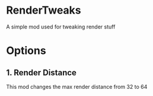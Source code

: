 # RenderTweaks
A simple mod used for tweaking render stuff

# Options
## 1. Render Distance
This mod changes the max render distance from 32 to 64
